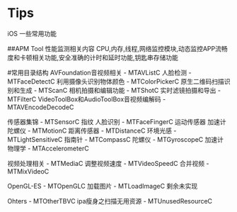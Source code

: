 # Tips
iOS 一些常用功能

##APM Tool
性能监测相关内容
CPU,内存,线程,网络监控模块,动态监控APP流畅度和卡顿相关功能,安全准确的计时和延时功能,钥匙串存储功能

#常用目录结构
AVFoundation音视频相关 - MTAVListC
  人脸检测 - MTFaceDetectC
  利用摄像头识别物体颜色 - MTColorPickerC
  原生二维码扫描识别和生成 - MTScanC
  相机拍摄和编辑功能 - MTShotC
  实时滤镜拍摄和导出 - MTFilterC
  VideoToolBox和AudioToolBox音视频编解码 - MTAVEncodeDecodeC

传感器集锦 - MTSensorC
  指纹 人脸识别 - MTFaceFingerC
  运动传感器 加速计 陀螺仪 - MTMotionC
  距离传感器 - MTDistanceC
  环境光感 - MTLightSensitiveC
  指南针 - MTCompassC
  陀螺仪 - MTGyroscopeC
  加速计 物理学 - MTAccelerometerC

视频处理相关 - MTMediaC
  调整视频速度 - MTVideoSpeedC
  合并视频 - MTMixVideoC

OpenGL-ES - MTOpenGLC
  加载图片 - MTLoadImageC
  剩余未实现

Ohters - MTOtherTBVC
  ipa瘦身之扫描无用资源 - MTUnusedResourceC

